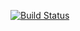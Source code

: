 [![Build Status](https://travis-ci.org/ayu7/csprag-ahw8.svg?branch=master)](https://travis-ci.org/ayu7/csprag-ahw8)

